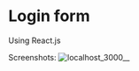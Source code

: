 # Login form 
Using React.js


Screenshots:
![localhost_3000__](https://user-images.githubusercontent.com/81280219/148007118-112d1490-eec6-41ec-8f9a-d3fcc3ab5ee5.png)

